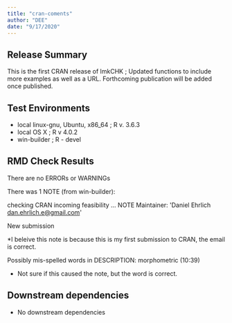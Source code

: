 ```yaml
---
title: "cran-coments"
author: "DEE"
date: "9/17/2020"
---
```


## Release Summary

This is the first CRAN release of lmkCHK ; Updated functions to include more examples as well as a URL. Forthcoming publication will be added once published.

## Test Environments

* local linux-gnu, Ubuntu, x86_64 ; R v. 3.6.3
* local OS X ; R v 4.0.2
* win-builder ; R - devel

## RMD Check Results

There are no ERRORs or WARNINGs
  
There was 1 NOTE (from win-builder):

checking CRAN incoming feasibility ... NOTE
Maintainer: 'Daniel Ehrlich <dan.ehrlich.e@gmail.com>'

New submission


*I beleive this note is because this is my first submission to CRAN, the email is correct.

Possibly mis-spelled words in DESCRIPTION: morphometric (10:39)

* Not sure if this caused the note, but the word is correct.

## Downstream dependencies

* No downstream dependencies